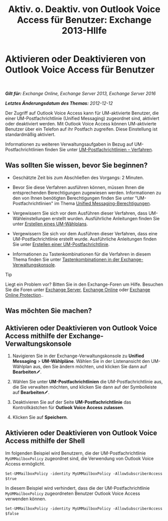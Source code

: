 ﻿---
title: 'Aktiv. o. Deaktiv. von Outlook Voice Access für Benutzer: Exchange 2013-HIlfe'
TOCTitle: Aktivieren oder Deaktivieren von Outlook Voice Access für Benutzer
ms:assetid: c0c244a0-ad2f-4adf-bc1f-1d55fd7ea2d5
ms:mtpsurl: https://technet.microsoft.com/de-de/library/Dd351106(v=EXCHG.150)
ms:contentKeyID: 52062774
ms.date: 05/23/2018
mtps_version: v=EXCHG.150
ms.translationtype: MT
---

# Aktivieren oder Deaktivieren von Outlook Voice Access für Benutzer

 

_**Gilt für:** Exchange Online, Exchange Server 2013, Exchange Server 2016_

_**Letztes Änderungsdatum des Themas:** 2012-12-12_

Der Zugriff auf Outlook Voice Access kann für UM-aktivierte Benutzer, die einer UM-Postfachrichtlinie (Unified Messaging) zugeordnet sind, aktiviert oder deaktiviert werden. Mit Outlook Voice Access können UM-aktivierte Benutzer über ein Telefon auf ihr Postfach zugreifen. Diese Einstellung ist standardmäßig aktiviert.

Informationen zu weiteren Verwaltungsaufgaben in Bezug auf UM-Postfachrichtlinien finden Sie unter [UM-Postfachrichtlinien – Verfahren](https://review.docs.microsoft.com/de-de/exchange/voice-mail-unified-messaging/set-up-voice-mail/um-mailbox-policy-procedures).

## Was sollten Sie wissen, bevor Sie beginnen?

  - Geschätzte Zeit bis zum Abschließen des Vorgangs: 2 Minuten.

  - Bevor Sie diese Verfahren ausführen können, müssen Ihnen die entsprechenden Berechtigungen zugewiesen werden. Informationen zu den von Ihnen benötigten Berechtigungen finden Sie unter "UM-Postfachrichtlinien" im Thema [Unified Messaging-Berechtigungen](unified-messaging-permissions-exchange-2013-help.md).

  - Vergewissern Sie sich vor dem Ausführen dieser Verfahren, dass UM-Wähleinstellungen erstellt wurden. Ausführliche Anleitungen finden Sie unter [Erstellen eines UM-Wählplans](https://review.docs.microsoft.com/de-de/exchange/voice-mail-unified-messaging/connect-voice-mail-system/create-um-dial-plan).

  - Vergewissern Sie sich vor dem Ausführen dieser Verfahren, dass eine UM-Postfachrichtlinie erstellt wurde. Ausführliche Anleitungen finden Sie unter [Erstellen einer UM-Postfachrichtlinie](https://review.docs.microsoft.com/de-de/exchange/voice-mail-unified-messaging/set-up-voice-mail/create-um-mailbox-policy).

  - Informationen zu Tastenkombinationen für die Verfahren in diesem Thema finden Sie unter [Tastenkombinationen in der Exchange-Verwaltungskonsole](keyboard-shortcuts-in-the-exchange-admin-center-exchange-online-protection-help.md).


> [!TIP]
> Liegt ein Problem vor? Bitten Sie in den Exchange-Foren um Hilfe. Besuchen Sie die Foren unter <A href="https://go.microsoft.com/fwlink/p/?linkid=60612">Exchange Server</A>, <A href="https://go.microsoft.com/fwlink/p/?linkid=267542">Exchange Online</A> oder <A href="https://go.microsoft.com/fwlink/p/?linkid=285351">Exchange Online Protection</A>..



## Was möchten Sie machen?

## Aktivieren oder Deaktivieren von Outlook Voice Access mithilfe der Exchange-Verwaltungskonsole

1.  Navigieren Sie in der Exchange-Verwaltungskonsole zu **Unified Messaging** \> **UM-Wählpläne**. Wählen Sie in der Listenansicht den UM-Wählplan aus, den Sie ändern möchten, und klicken Sie dann auf **Bearbeiten**![Bearbeitungssymbol](images/Bb124582.6f53ccb2-1f13-4c02-bea0-30690e6ea71d(EXCHG.150).gif "Bearbeitungssymbol").

2.  Wählen Sie unter **UM-Postfachrichtlinien** die UM-Postfachrichtlinie aus, die Sie verwalten möchten, und klicken Sie dann auf der Symbolleiste auf **Bearbeiten**![Bearbeitungssymbol](images/Bb124582.6f53ccb2-1f13-4c02-bea0-30690e6ea71d(EXCHG.150).gif "Bearbeitungssymbol").

3.  Deaktivieren Sie auf der Seite **UM-Postfachrichtlinie** das Kontrollkästchen für **Outlook Voice Access zulassen**.

4.  Klicken Sie auf **Speichern**.

## Aktivieren oder Deaktivieren von Outlook Voice Access mithilfe der Shell

Im folgenden Beispiel wird Benutzern, die der UM-Postfachrichtlinie `MyUMMailboxPolicy` zugeordnet sind, die Verwendung von Outlook Voice Access ermöglicht.

    Set-UMMailboxPolicy -identity MyUMMailboxPolicy -AllowSubscriberAccess $true

In diesem Beispiel wird verhindert, dass die der UM-Postfachrichtlinie `MyUMMailboxPolicy` zugeordneten Benutzer Outlook Voice Access verwenden können.

    Set-UMMailboxPolicy -identity MyUMMailboxPolicy -AllowSubscriberAccess $false

